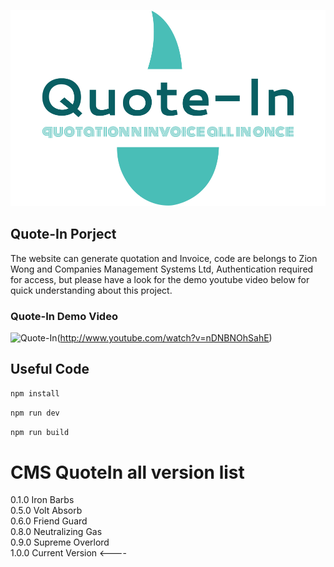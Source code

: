 
![My Image](src/assets/logo/logo-no-background.png)

## Quote-In Porject

The website can generate quotation and Invoice, code are belongs to Zion Wong and Companies Management Systems Ltd, Authentication required for access, but please have a look for the demo youtube video below for quick understanding about this project.

### Quote-In Demo Video
![Quote-In](https://img.youtube.com/vi/nDNBNOhSahE/maxresdefault.jpg)(http://www.youtube.com/watch?v=nDNBNOhSahE)

## Useful Code
```sh
npm install
```
```sh
npm run dev
```
```sh
npm run build
```

# CMS QuoteIn all version list
0.1.0 Iron Barbs <br />
0.5.0 Volt Absorb <br />
0.6.0 Friend Guard <br />
0.8.0 Neutralizing Gas <br />
0.9.0 Supreme Overlord <br />
1.0.0 Current Version <---- <br /> 

